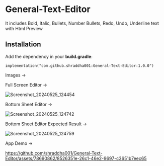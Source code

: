 # General-Text-Editor

It includes Bold, Italic, Bullets, Number Bullets, Redo, Undo, Underline text with Html Preview

## Installation

Add the dependency in your **build.gradle**:

    implementation("com.github.shraddha001:General-Text-Editor:1.0.0")

Images ->

Full Screen Editor ->

![Screenshot_20240525_124454](https://github.com/shraddha001/General-Text-Editor/assets/78690862/c7c327e6-19c6-4d26-bbdc-8fa05e9fb7f0)

Bottom Sheet Editor ->


![Screenshot_20240525_124742](https://github.com/shraddha001/General-Text-Editor/assets/78690862/33f074ed-7cbc-418e-b840-dc17d7b38aca)

Bottom Sheet Editor Expected Result ->


![Screenshot_20240525_124759](https://github.com/shraddha001/General-Text-Editor/assets/78690862/6f0ca8c8-ad51-4832-a487-f6e964c652b7)


App Demo ->


https://github.com/shraddha001/General-Text-Editor/assets/78690862/8526351e-26c1-46e2-9697-c3651b7eec65



